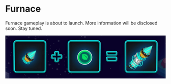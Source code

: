 # Furnace

Furnace gameplay is about to launch. More information will be disclosed soon. Stay tuned.

![Syythetic NFTs](../.gitbook/assets/synthetic-nft.png)

